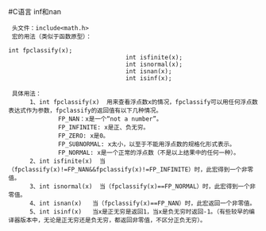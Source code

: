 #C语言 inf和nan 

     头文件：include<math.h>
     宏的用法（类似于函数原型）：
```     
int fpclassify(x);
                                 int isfinite(x);
                                 int isnormal(x);
                                 int isnan(x);
                                 int isinf(x);
```

     具体用法：
          1、int fpclassify(x)  用来查看浮点数x的情况，fpclassify可以用任何浮点数表达式作为参数，fpclassify的返回值有以下几种情况。
                  FP_NAN：x是一个“not a number”。
                  FP_INFINITE: x是正、负无穷。
                  FP_ZERO: x是0。
                  FP_SUBNORMAL: x太小，以至于不能用浮点数的规格化形式表示。
                  FP_NORMAL: x是一个正常的浮点数（不是以上结果中的任何一种）。
          2、int isfinite(x)  当（fpclassify(x)!=FP_NAN&&fpclassify(x)!=FP_INFINITE）时，此宏得到一个非零值。
          3、int isnormal(x)  当（fpclassify(x)==FP_NORMAL）时，此宏得到一个非零值。
          4、int isnan(x)   当（fpclassify(x)==FP_NAN）时，此宏返回一个非零值。
          5、int isinf(x)   当x是正无穷是返回1，当x是负无穷时返回-1。（有些较早的编译器版本中，无论是正无穷还是负无穷，都返回非零值，不区分正负无穷）。